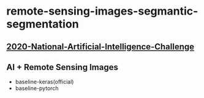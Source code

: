 remote-sensing-images-segmantic-segmentation
===
## [2020-National-Artificial-Intelligence-Challenge](https://www.datafountain.cn/competitions/457)
## AI + Remote Sensing Images
* baseline-keras(official)
* baseline-pytorch
